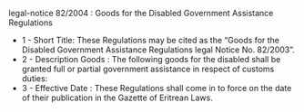 legal-notice 82&#x2F;2004 : Goods for the Disabled Government Assistance Regulations

<ul>
			<li>1 - Short Title: These Regulations may be cited as the “Goods for the Disabled Government Assistance Regulations legal Notice No. 82&#x2F;2003”.<ul>
			</ul></li>			<li>2 - Description Goods : The following goods for the disabled shall be granted full or partial government assistance in respect of customs duties:<ul>
			</ul></li>			<li>3 - Effective Date : These Regulations shall come in to force on the date of their publication in the Gazette of Eritrean Laws.<ul>
			</ul></li></ul>